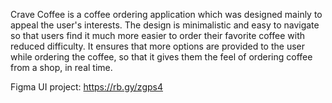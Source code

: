 Crave Coffee is a coffee ordering application which was designed mainly to appeal the user's interests. The design is minimalistic and easy to navigate so that users find it much more easier to order their favorite coffee with reduced difficulty. It ensures that more options are provided to the user while ordering the coffee, so that it gives them the feel of ordering coffee from a shop, in real time.

Figma UI project: https://rb.gy/zgps4
